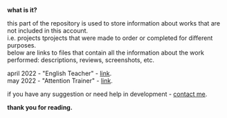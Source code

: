 **what is it?**

this part of the repository is used to store information about works that are not included in this account. </br>
i.e. projects tprojects that were made to order or completed for different purposes. </br>
below are links to files that contain all the information about the work performed: descriptions, reviews, screenshots, etc.

april 2022 - "English Teacher" - [link](https://github.com/coder-chekunkov/coder-chekunkov/blob/main/works/english_teacher.md). </br>
may 2022 - "Attention Trainer" - [link](https://github.com/coder-chekunkov/coder-chekunkov/blob/main/works/attention_trainer.md). </br>

if you have any suggestion or need help in development - [contact me](https://t.me/cdr_chknkv).

**thank you for reading.**
